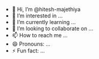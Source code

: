 - 👋 Hi, I’m @hitesh-majethiya
- 👀 I’m interested in ...
- 🌱 I’m currently learning ...
- 💞️ I’m looking to collaborate on ...
- 📫 How to reach me ...
- 😄 Pronouns: ...
- ⚡ Fun fact: ...

<!---
hitesh-majethiya/hitesh-majethiya is a ✨ special ✨ repository because its `README.md` (this file) appears on your GitHub profile.
You can click the Preview link to take a look at your changes.
--->
